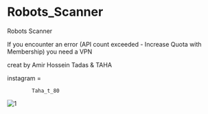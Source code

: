 # Robots_Scanner
Robots Scanner





If you encounter an error (API count exceeded - Increase Quota with Membership)   you need a VPN
        
        
creat by Amir Hossein Tadas & TAHA

instagram = 

            Taha_t_80


![1](https://user-images.githubusercontent.com/83164596/119130891-0c35cd00-ba4e-11eb-92cb-6b399d18234e.PNG)
